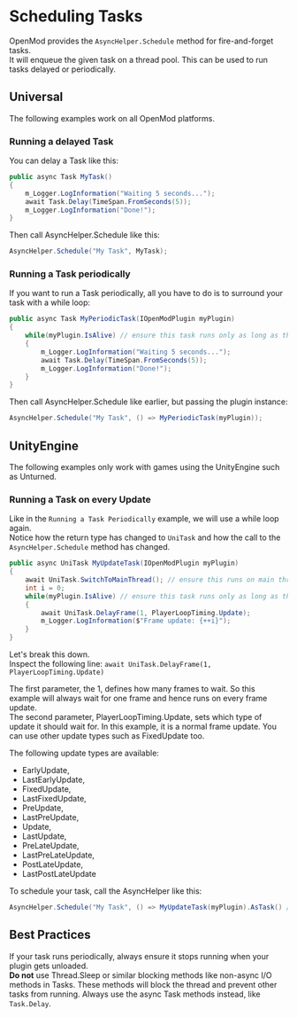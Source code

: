 # Scheduling Tasks
OpenMod provides the `AsyncHelper.Schedule` method for fire-and-forget tasks.  
It will enqueue the given task on a thread pool. This can be used to run tasks delayed or periodically.  

## Universal
The following examples work on all OpenMod platforms.

### Running a delayed Task
You can delay a Task like this:

```c#
public async Task MyTask()
{
    m_Logger.LogInformation("Waiting 5 seconds...");
    await Task.Delay(TimeSpan.FromSeconds(5));
    m_Logger.LogInformation("Done!");
}
```
Then call AsyncHelper.Schedule like this:
```c#
AsyncHelper.Schedule("My Task", MyTask);
```

### Running a Task periodically
If you want to run a Task periodically, all you have to do is to surround your task with a while loop:

```c#
public async Task MyPeriodicTask(IOpenModPlugin myPlugin)
{
    while(myPlugin.IsAlive) // ensure this task runs only as long as the plugin is loaded 
    {
        m_Logger.LogInformation("Waiting 5 seconds...");
        await Task.Delay(TimeSpan.FromSeconds(5));
        m_Logger.LogInformation("Done!");
    }
}
```
Then call AsyncHelper.Schedule like earlier, but passing the plugin instance:
```c#
AsyncHelper.Schedule("My Task", () => MyPeriodicTask(myPlugin));
```

## UnityEngine
The following examples only work with games using the UnityEngine such as Unturned.

### Running a Task on every Update
Like in the `Running a Task Periodically` example, we will use a while loop again.  
Notice how the return type has changed to `UniTask` and how the call to the `AsyncHelper.Schedule` method has changed.

```c#
public async UniTask MyUpdateTask(IOpenModPlugin myPlugin)
{
    await UniTask.SwitchToMainThread(); // ensure this runs on main thread first.
    int i = 0;
    while(myPlugin.IsAlive) // ensure this task runs only as long as the plugin is loaded 
    {
        await UniTask.DelayFrame(1, PlayerLoopTiming.Update);
        m_Logger.LogInformation($"Frame update: {++i}");
    }
}
```

Let's break this down.  
Inspect the following line:
`await UniTask.DelayFrame(1, PlayerLoopTiming.Update)`  

The first parameter, the 1, defines how many frames to wait. So this example will always wait for one frame and hence runs on every frame update.  
The second parameter, PlayerLoopTiming.Update, sets which type of update it should wait for. In this example, it is a normal frame update. You can use other update types such as FixedUpdate too.

The following update types are available:

* EarlyUpdate,
* LastEarlyUpdate,
* FixedUpdate,
* LastFixedUpdate,
* PreUpdate,
* LastPreUpdate,
* Update,
* LastUpdate,
* PreLateUpdate,
* LastPreLateUpdate,
* PostLateUpdate,
* LastPostLateUpdate

To schedule your task, call the AsyncHelper like this: 
```c#
AsyncHelper.Schedule("My Task", () => MyUpdateTask(myPlugin).AsTask() /* for UniTask, you will have to use .AsTask() */);
```

## Best Practices
If your task runs periodically, always ensure it stops running when your plugin gets unloaded.   
**Do not** use Thread.Sleep or similar blocking methods like non-async I/O methods in Tasks. These methods will block the thread and prevent other tasks from running. Always use the async Task methods instead, like `Task.Delay`.
